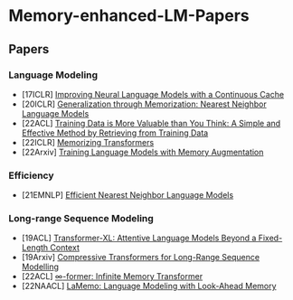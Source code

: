 # Memory-enhanced-LM-Papers

## Papers

### Language Modeling

- [17ICLR] [Improving Neural Language Models with a Continuous Cache](https://arxiv.org/abs/1612.04426)
- [20ICLR] [Generalization through Memorization: Nearest Neighbor Language Models](https://arxiv.org/abs/1911.00172)
- [22ACL] [Training Data is More Valuable than You Think: A Simple and Effective Method by Retrieving from Training Data](https://arxiv.org/abs/2203.08773)
- [22ICLR] [Memorizing Transformers](https://arxiv.org/abs/2203.08913)
- [22Arxiv] [Training Language Models with Memory Augmentation](https://arxiv.org/abs/2205.12674)

### Efficiency

- [21EMNLP] [Efficient Nearest Neighbor Language Models](https://arxiv.org/abs/2109.04212)

### Long-range  Sequence Modeling

- [19ACL] [Transformer-XL: Attentive Language Models Beyond a Fixed-Length Context](https://arxiv.org/abs/1901.02860)
- [19Arxiv] [Compressive Transformers for Long-Range Sequence Modelling](https://arxiv.org/abs/1911.05507)
- [22ACL] [$\infty$-former: Infinite Memory Transformer](https://arxiv.org/abs/2109.00301)
- [22NAACL] [LaMemo: Language Modeling with Look-Ahead Memory](https://arxiv.org/abs/2204.07341)

